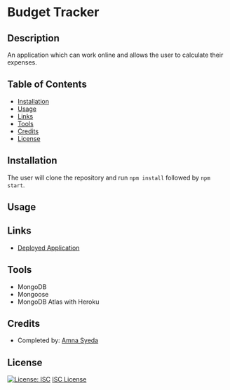 # Budget Tracker 

## Description
An application which can work online and allows the user to calculate their expenses. 

## Table of Contents
* [Installation](#installation)
* [Usage](#usage)
* [Links](#links)
* [Tools](#tools)
* [Credits](#credits)
* [License](#license)

## Installation 
The user will clone the repository and run `npm install` followed by `npm start`. 

## Usage 


## Links
* [Deployed Application](https://budget-tracker2397.herokuapp.com/)

## Tools
* MongoDB
* Mongoose
* MongoDB Atlas with Heroku 

## Credits
* Completed by: [Amna Syeda](https://github.com/amnasyeda)

## License
[![License: ISC](https://img.shields.io/badge/License-ISC-blue.svg)](https://opensource.org/licenses/ISC)
[ISC License](https://www.isc.org/licenses/)

